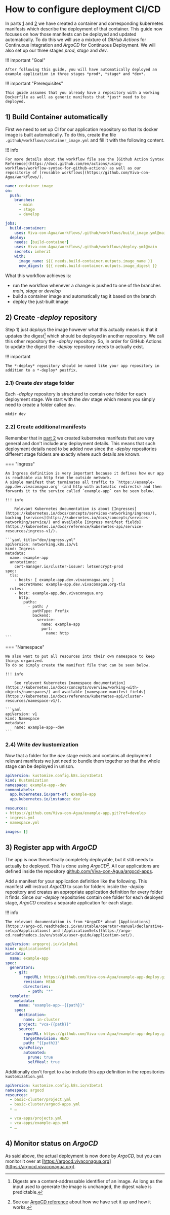 # How to configure deployment CI/CD

In parts [1](./1_containers.md) and [2](./2_kubernetes.md) we have created a container and corresponding kubernetes manifests which describe the deployment of that container.
This guide now focuses on how those manifests can be deployed and updated automatically.
To do this we will use a mixture of *GitHub Actions* for Continuous Integration and *ArgoCD* for Continuous Deployment.
We will also set up our three stages *prod*, *stage* and *dev*.

!!! important "Goal"

    After following this guide, you will have automatically deployed an example application in three stages *prod*, *stage* and *dev*.

!!! important "Prerequisites"

    This guide assumes that you already have a repository with a working Dockerfile as well as generic manifests that *just* need to be deployed.


## 1) Build Container automatically

First we need to set up CI for our application repository so that its docker image is built automatically.
To do this, create the file `.github/workflows/container_image.yml` and fill it with the following content.

!!! info

    For more details about the workflow file see the [Github Action Syntax Reference](https://docs.github.com/en/actions/using-workflows/workflow-syntax-for-github-actions) as well as our repositoriy of [reusable workflows](https://github.com/Viva-con-Agua/workflows/).

```yaml title=".github/workflows/contianer_image.yml"
name: container_image
on:
  push:
    branches:
      - main
      - stage
      - develop

jobs:
  build-container:
    uses: Viva-con-Agua/workflows/.github/workflows/build_image.yml@main
  deploy:
    needs: [build-container]
    uses: Viva-con-Agua/workflows/.github/workflows/deploy.yml@main
    secrets: inherit
    with:
      image_name: ${{ needs.build-container.outputs.image_name }}
      new_digest: ${{ needs.build-container.outputs.image_digest }}
```

What this workflow achieves is:

- run the workflow whenever a change is pushed to one of the branches *main*, *stage* or *develop*
- build a container image and automatically tag it based on the branch
- deploy the just-built image


## 2) Create *-deploy* repository

Step 1) just *deploys* the image however what this actually means is that it updates the digest[^1] which should be deployed in another repository.
We call this other repository the *-deploy* repository.
So, in order for GitHub Actions to update the digest the *-deploy* repository needs to actually exist.

[^1]: Digests are a content-addressable identifier of an image. As long as the input used to generate the image is unchanged, the digest value is predictable.

!!! important

    The *-deploy* repository should be named like your app repository in addition to a *-deploy* postfix.

### 2.1) Create *dev* stage folder

Each *-deploy* repository is structured to contain one folder for each deployment stage.
We start with the *dev* stage which means you simply need to create a folder called `dev`.

```shell title="Create dev folder"
mkdir dev
```

### 2.2) Create additional manifests

Remember that in [part 2](./2_kubernetes.md) we created kubernetes manifests that are very general and don't include any deployment details.
This means that such deployment details need to be added now since the *-deploy* repositories different stage folders are exactly where such details are known.

=== "Ingress"

    An Ingress definition is very important because it defines how our app is reachable via http from the outside network.
    A simple manifest that terminates all traffic to `https://example-app.dev.vivaconagua.org` (and http with automatic redirects) and then forwards it to the service called `example-app` can be seen below.

    !!! info

        Relevant Kubernetes documentation is about [Ingresses](https://kubernetes.io/docs/concepts/services-networking/ingress/), backing [services](https://kubernetes.io/docs/concepts/services-networking/service/) and available [ingress manifest fields](https://kubernetes.io/docs/reference/kubernetes-api/service-resources/ingress-v1/).

    ```yaml title="dev/ingress.yml"
    apiVersion: networking.k8s.io/v1
    kind: Ingress
    metadata:
      name: example-app
      annotations:
        cert-manager.io/cluster-issuer: letsencrypt-prod
    spec:
      tls:
        - hosts: [ example-app.dev.vivaconagua.org ]
          secretName: example-app.dev.vivaconagua.org-tls
      rules:
        - host: example-app.dev.vivaconagua.org
          http:
            paths:
              - path: /
                pathType: Prefix
                backend:
                  service:
                    name: example-app
                    port:
                      name: http
    ```

=== "Namespace"

    We also want to put all resources into their own namespace to keep things organized.
    To do so simply create the manifest file that can be seen below.
    
    !!! info
    
        See relevent Kubernetes [namespace documentation](https://kubernetes.io/docs/concepts/overview/working-with-objects/namespaces/) and available [namespace manifest fields](https://kubernetes.io/docs/reference/kubernetes-api/cluster-resources/namespace-v1/).
    
    ```yaml
    apiVersion: v1
    kind: Namespace
    metadata:
        name: example-app--dev
    ```

### 2.4) Write *dev* kustomization

Now that a folder for the *dev* stage exists and contains all deployment relevant manifests we just need to bundle them together so that the whole stage can be deployed in unison.

```yaml title="dev/kustomization.yml"
apiVersion: kustomize.config.k8s.io/v1beta1
kind: Kustomization
namespace: example-app--dev
commonLabels:
  app.kubernetes.io/part-of: example-app
  app.kubernetes.io/instance: dev

resources:
- https://github.com/Viva-con-Agua/example-app.git?ref=develop
- ingress.yml
- namespace.yml

images: []
```


## 3) Register app with *ArgoCD*

The app is now theoretically completely deployable, but it still needs to actually be deployed.
This is done using *ArgoCD*[^2].
All our applications are defined inside the repository [github.com/Viva-con-Agua/argocd-apps](https://github.com/Viva-con-Agua/argocd-apps/).

[^2]: See our [ArgoCD reference](../../references/devops/cd.md) about how we have set it up and how it works.

Add a manifest for your application definition like the following.
This manifest will instruct *ArgoCD* to scan for folders inside the *-deploy* repository and creates an appropriate application definition for every folder it finds.
Since our *-deploy* repositories contain one folder for each deployed stage, *ArgoCD* creates a separate application for each stage.

!!! info

    The relevant documentation is from *ArgoCD* about [Applications](https://argo-cd.readthedocs.io/en/stable/operator-manual/declarative-setup/#applications) and [ApplicationSets](https://argo-cd.readthedocs.io/en/stable/user-guide/application-set/).

```yaml title="vca-apps/example-app.yml"
apiVersion: argoproj.io/v1alpha1
kind: ApplicationSet
metadata:
  name: example-app
spec:
  generators:
    - git:
        repoURL: https://github.com/Viva-con-Agua/example-app-deploy.git
        revision: HEAD
        directories:
          - path: "*"
  template:
    metadata:
      name: "example-app--{{path}}"
    spec:
      destination:
        name: in-cluster
      project: "vca-{{path}}"
      source:
        repoURL: https://github.com/Viva-con-Agua/example-app-deploy.git
        targetRevision: HEAD
        path: "{{path}}"
      syncPolicy:
        automated:
          prune: true
          selfHeal: true
```

Additionally don't forget to also include this app definition in the repositories `kustomization.yml`

```yaml title="kustomization.yml" hl_lines="9"
apiVersion: kustomize.config.k8s.io/v1beta1
namespace: argocd
resources:
  - basic-cluster/project.yml
  - basic-cluster/argocd-apps.yml
  - …

  - vca-apps/projects.yml
  - vca-apps/example-app.yml
  - …
```


## 4) Monitor status on *ArgoCD*

As said above, the actual deployment is now done by *ArgoCD,* but you can monitor it over at [https://argocd.vivaconagua.org](https://argocd.vivaconagua.org).
